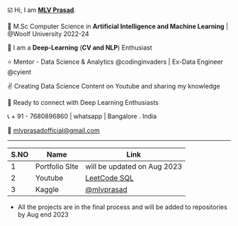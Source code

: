 ☑️ Hi, I am [**MLV Prasad**](https://www.linkedin.com/in/mlvprasadofficial/).

🥇 M.Sc Computer Science in **Artificial Intelligence and Machine Learning** | @Woolf University 2022-24

💫 I am a **Deep-Learning** (**CV and NLP**) Enthusiast

⭐ Mentor - Data Science & Analytics @codinginvaders | Ex-Data Engineer @cyient

✌️ Creating Data Science Content on Youtube and sharing my knowledge

🤝 Ready to connect with Deep Learning Enthusiasts 

📞 + 91 - 7680896860 | whatsapp | Bangalore . India

📩  mlvprasadofficial@gmail.com

 ---

| S.NO | Name  | Link | 
|----------|----------|----------|
| 1 | Portfolio SIte | will be updated on Aug 2023 | 
| 2 | Youtube | [LeetCode SQL](https://www.youtube.com/@leetcode_mlvprasad) | 
| 3 | Kaggle  | [@mlvprasad](https://www.kaggle.com/mlvprasad) | 

* All the projects are in the final process and will be added to  repositories by Aug end 2023
